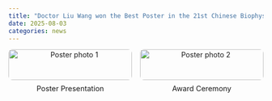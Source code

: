 ```yaml
---
title: "Doctor Liu Wang won the Best Poster in the 21st Chinese Biophysics Congress"
date: 2025-08-03
categories: news
---
```


<div style="display: flex; gap: 1rem;">
  <div style="flex: 1; text-align: center;">
    <img src="{{ '/images/news/20250803-poster1.jpg' | relative_url }}" alt="Poster photo 1" style="width:100%; border-radius:8px;">
    <p style="margin-top:0.5rem; font-size:0.9rem;">Poster Presentation</p>
  </div>
  <div style="flex: 1; text-align: center;">
    <img src="{{ '/images/news/20250803-poster2.jpg' | relative_url }}" alt="Poster photo 2" style="width:100%; border-radius:8px;">
    <p style="margin-top:0.5rem; font-size:0.9rem;">Award Ceremony</p>
  </div>
</div>

